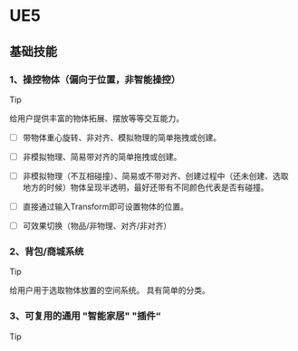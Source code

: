 # UE5
## 基础技能
### 1、操控物体（偏向于位置，非智能操控）

> [!tip]
> 给用户提供丰富的物体拓展、摆放等等交互能力。

- [ ] 带物体重心旋转、非对齐、模拟物理的简单拖拽或创建。
- [ ] 非模拟物理、简易带对齐的简单拖拽或创建。
- [ ] 非模拟物理（不互相碰撞）、简易或不带对齐、创建过程中（还未创建、选取地方的时候）物体呈现半透明，最好还带有不同颜色代表是否有碰撞。
- [ ] 直接通过输入Transform即可设置物体的位置。
- [ ] 可效果切换（物品/非物理、对齐/非对齐）


### 2、背包/商城系统

> [!tip]
> 给用户用于选取物体放置的空间系统。
> 具有简单的分类。



### 3、可复用的通用 "智能家居" "插件“

> [!tip]
> 

